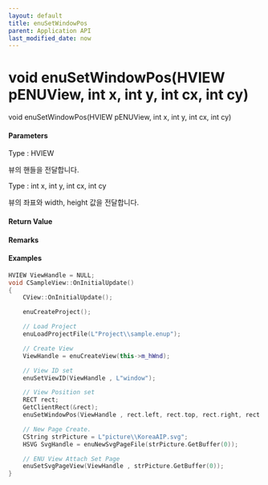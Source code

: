 ```yaml
---
layout: default
title: enuSetWindowPos
parent: Application API
last_modified_date: now
---
```

# void enuSetWindowPos\(HVIEW pENUView, int x, int y, int cx, int cy\)

void enuSetWindowPos\(HVIEW pENUView, int x, int y, int cx, int cy\)

#### Parameters

Type : HVIEW

뷰의 핸들을 전달합니다.

Type : int x, int y, int cx, int cy

뷰의 좌표와 width, height 값을 전달합니다.

#### Return Value



#### Remarks



#### Examples

```cpp
HVIEW ViewHandle = NULL; 
void CSampleView::OnInitialUpdate() 
{ 
    CView::OnInitialUpdate(); 

    enuCreateProject(); 

    // Load Project
    enuLoadProjectFile(L"Project\\sample.enup"); 

    // Create View
    ViewHandle = enuCreateView(this->m_hWnd); 

    // View ID set
    enuSetViewID(ViewHandle , L"window");

    // View Position set
    RECT rect;
    GetClientRect(&rect);
    enuSetWindowPos(ViewHandle , rect.left, rect.top, rect.right, rect.bottom);

    // New Page Create. 
    CString strPicture = L"picture\\KoreaAIP.svg"; 
    HSVG SvgHandle = enuNewSvgPageFile(strPicture.GetBuffer(0)); 

    // ENU View Attach Set Page 
    enuSetSvgPageView(ViewHandle , strPicture.GetBuffer(0)); 
}
```



